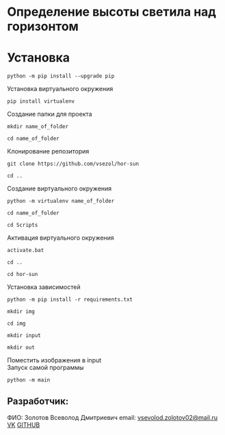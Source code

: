 
# Определение высоты светила над горизонтом

# Установка
```
python -m pip install --upgrade pip
```
Установка виртуального окружения
```
pip install virtualenv
```
Создание папки для проекта
```
mkdir name_of_folder
```
```
cd name_of_folder
```
Клонирование репозитория
```
git clone https://github.com/vsezol/hor-sun
```
```
cd ..
```
Создание виртуального окружения
```
python -m virtualenv name_of_folder
```
```
cd name_of_folder
```
```
cd Scripts
```
Активация виртуального окружения
```
activate.bat
```
```
cd ..
```
```
cd hor-sun
```
Установка зависимостей
```
python -m pip install -r requirements.txt
```
```
mkdir img
```
```
cd img
```
```
mkdir input
```
```
mkdir out
```
Поместить изображения в input<br/>
Запуск самой программы
```
python -m main
```
## Разработчик:
ФИО: Золотов Всеволод Дмитриевич
email: vsevolod.zolotov02@mail.ru
[VK](https://vk.com/vsezol) [GITHUB](https://github.com/vsezol)
